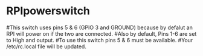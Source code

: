 # RPIpowerswitch
#This switch uses pins 5 & 6 (GPIO 3 and GROUND) because by defalut an RPI will power on if the two are connected. 
#Also by default, Pins 1-6 are set to High and output. 
#To use this switch pins 5 & 6 must be available.
#Your /etc/rc.local file will be updated.
